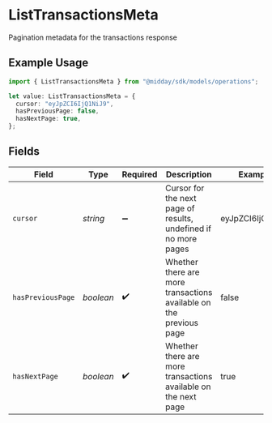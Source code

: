 # ListTransactionsMeta

Pagination metadata for the transactions response

## Example Usage

```typescript
import { ListTransactionsMeta } from "@midday/sdk/models/operations";

let value: ListTransactionsMeta = {
  cursor: "eyJpZCI6IjQ1NiJ9",
  hasPreviousPage: false,
  hasNextPage: true,
};
```

## Fields

| Field                                                              | Type                                                               | Required                                                           | Description                                                        | Example                                                            |
| ------------------------------------------------------------------ | ------------------------------------------------------------------ | ------------------------------------------------------------------ | ------------------------------------------------------------------ | ------------------------------------------------------------------ |
| `cursor`                                                           | *string*                                                           | :heavy_minus_sign:                                                 | Cursor for the next page of results, undefined if no more pages    | eyJpZCI6IjQ1NiJ9                                                   |
| `hasPreviousPage`                                                  | *boolean*                                                          | :heavy_check_mark:                                                 | Whether there are more transactions available on the previous page | false                                                              |
| `hasNextPage`                                                      | *boolean*                                                          | :heavy_check_mark:                                                 | Whether there are more transactions available on the next page     | true                                                               |
